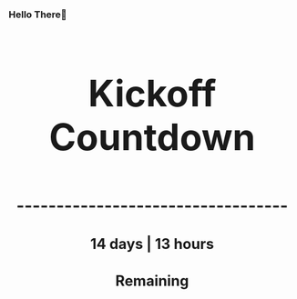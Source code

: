 ### Hello There👋

<!---START-TIMER--->
<h3 align='center' style='font-size: 64px;'>Kickoff Countdown</h3>
<h3 align='center' style='font-size: 30px;'>----------------------------------</h3>
<h3 align='center' style='font-size: 25px;'>14 days | 13 hours</h3>
<h3 align='center' style='font-size: 25px;'>Remaining</h3>
<!---END-TIMER--->
